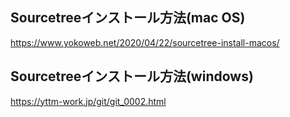 ## Sourcetreeインストール方法(mac OS)
https://www.yokoweb.net/2020/04/22/sourcetree-install-macos/

## Sourcetreeインストール方法(windows)
https://yttm-work.jp/git/git_0002.html
